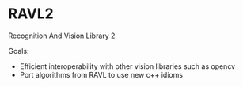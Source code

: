 RAVL2
=====

Recognition And Vision Library 2

Goals:

 - Efficient interoperability with other vision libraries such as opencv
 - Port algorithms from RAVL to use new c++ idioms
 


